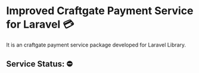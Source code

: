 # Improved Craftgate Payment Service for Laravel 💳

It is an craftgate payment service package developed for Laravel Library.

## Service Status: ⛔
